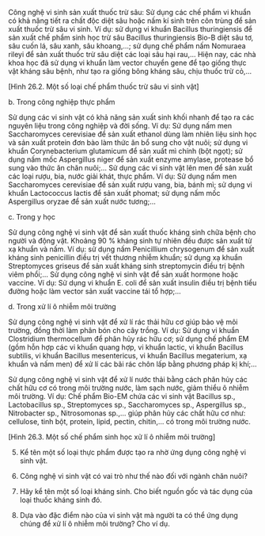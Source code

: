Công nghệ vi sinh sản xuất thuốc trừ sâu: Sử dụng các chế phẩm vi khuẩn có khả năng tiết ra chất độc diệt sâu hoặc nấm kí sinh trên côn trùng để sản xuất thuốc trừ sâu vi sinh. Ví dụ: sử dụng vi khuẩn Bacillus thuringiensis để sản xuất chế phẩm sinh học trừ sâu Bacillus thuringiensis Bio-B diệt sâu tơ, sâu cuốn lá, sâu xanh, sâu khoang,...; sử dụng chế phẩm nấm Nomuraea rileyi để sản xuất thuốc trừ sâu diệt các loại sâu hại rau,... Hiện nay, các nhà khoa học đã sử dụng vi khuẩn làm vector chuyển gene để tạo giống thực vật kháng sâu bệnh, như tạo ra giống bông kháng sâu, chịu thuốc trừ cỏ,...

[Hình 26.2. Một số loại chế phẩm thuốc trừ sâu vi sinh vật]

b. Trong công nghiệp thực phẩm

Sử dụng các vi sinh vật có khả năng sản xuất sinh khối nhanh để tạo ra các nguyên liệu trong công nghiệp và đời sống. Ví dụ: Sử dụng nấm men Saccharomyces cerevisiae để sản xuất ethanol dùng làm nhiên liệu sinh học và sản xuất protein đơn bào làm thức ăn bổ sung cho vật nuôi; sử dụng vi khuẩn Corynebacterium glutamicum để sản xuất mì chính (bột ngọt); sử dụng nấm mốc Aspergillus niger để sản xuất enzyme amylase, protease bổ sung vào thức ăn chăn nuôi;...
Sử dụng các vi sinh vật lên men để sản xuất các loại rượu, bia, nước giải khát, thực phẩm. Ví dụ: Sử dụng nấm men Saccharomyces cerevisiae để sản xuất rượu vang, bia, bánh mì; sử dụng vi khuẩn Lactococcus lactis để sản xuất phomat; sử dụng nấm mốc Aspergillus oryzae để sản xuất nước tương;...

c. Trong y học

Sử dụng công nghệ vi sinh vật để sản xuất thuốc kháng sinh chữa bệnh cho người và động vật. Khoảng 90 % kháng sinh tự nhiên đều được sản xuất từ xạ khuẩn và nấm. Ví dụ: sử dụng nấm Penicillium chrysogenum để sản xuất kháng sinh penicillin điều trị vết thương nhiễm khuẩn; sử dụng xạ khuẩn Streptomyces griseus để sản xuất kháng sinh streptomycin điều trị bệnh viêm phổi;...
Sử dụng công nghệ vi sinh vật để sản xuất hormone hoặc vaccine. Ví dụ: Sử dụng vi khuẩn E. coli để sản xuất insulin điều trị bệnh tiểu đường hoặc làm vector sản xuất vaccine tái tổ hợp;...

d. Trong xử lí ô nhiễm môi trường

Sử dụng công nghệ vi sinh vật để xử lí rác thải hữu cơ giúp bảo vệ môi trường, đồng thời làm phân bón cho cây trồng. Ví dụ: Sử dụng vi khuẩn Clostridium thermocellum để phân hủy rác hữu cơ; sử dụng chế phẩm EM (gồm hỗn hợp các vi khuẩn quang hợp, vi khuẩn lactic, vi khuẩn Bacillus subtilis, vi khuẩn Bacillus mesentericus, vi khuẩn Bacillus megaterium, xạ khuẩn và nấm men) để xử lí các bãi rác chôn lấp bằng phương pháp kị khí;...

Sử dụng công nghệ vi sinh vật để xử lí nước thải bằng cách phân hủy các chất hữu cơ có trong môi trường nước, làm sạch nước, giảm thiểu ô nhiễm môi trường. Ví dụ: Chế phẩm Bio-EM chứa các vi sinh vật Bacillus sp., Lactobacillus sp., Streptomyces sp., Saccharomyces sp., Aspergillus sp., Nitrobacter sp., Nitrosomonas sp.,... giúp phân hủy các chất hữu cơ như: cellulose, tinh bột, protein, lipid, pectin, chitin,... có trong môi trường nước.

[Hình 26.3. Một số chế phẩm sinh học xử lí ô nhiễm môi trường]

5. Kể tên một số loại thực phẩm được tạo ra nhờ ứng dụng công nghệ vi sinh vật.

6. Công nghệ vi sinh vật có vai trò như thế nào đối với ngành chăn nuôi?

7. Hãy kể tên một số loại kháng sinh. Cho biết nguồn gốc và tác dụng của loại thuốc kháng sinh đó.

8. Dựa vào đặc điểm nào của vi sinh vật mà người ta có thể ứng dụng chúng để xử lí ô nhiễm môi trường? Cho ví dụ.